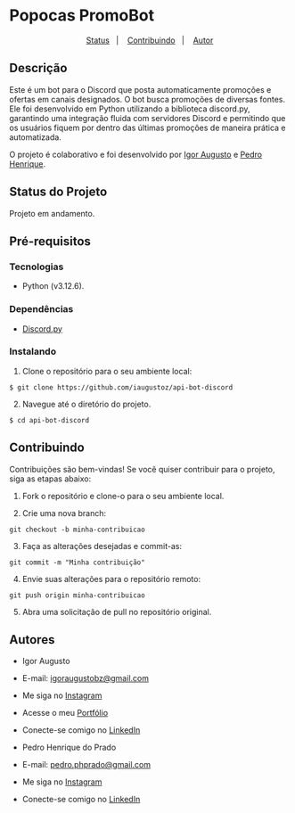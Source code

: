 # Popocas PromoBot

<p align="center">
  <a href="#status-do-projeto">Status</a>&nbsp;&nbsp;&nbsp;|&nbsp;&nbsp;&nbsp;
  <a href="#contribuindo">Contribuindo</a>&nbsp;&nbsp;&nbsp;|&nbsp;&nbsp;&nbsp;
  <a href="#autor">Autor</a>
</p>

## Descrição

Este é um bot para o Discord que posta automaticamente promoções e ofertas em canais designados. O bot busca promoções de diversas fontes. Ele foi desenvolvido em Python utilizando a biblioteca discord.py, garantindo uma integração fluida com servidores Discord e permitindo que os usuários fiquem por dentro das últimas promoções de maneira prática e automatizada.

O projeto é colaborativo e foi desenvolvido por [Igor Augusto](https://iaugusto.vercel.app/) e [Pedro Henrique](https://www.linkedin.com/in/phpprado/).

## Status do Projeto

Projeto em andamento.

## Pré-requisitos

### Tecnologias

- Python (v3.12.6).

### Dependências

- [Discord.py](https://discordpy.readthedocs.io/en/stable/)

### Instalando

1. Clone o repositório para o seu ambiente local:

```
$ git clone https://github.com/iaugustoz/api-bot-discord
```

2. Navegue até o diretório do projeto.

```
$ cd api-bot-discord
```

## Contribuindo

Contribuições são bem-vindas! Se você quiser contribuir para o projeto, siga as etapas abaixo:

1. Fork o repositório e clone-o para o seu ambiente local.

2. Crie uma nova branch:

```
git checkout -b minha-contribuicao
```

3. Faça as alterações desejadas e commit-as:

```
git commit -m "Minha contribuição"
```

4. Envie suas alterações para o repositório remoto:

```
git push origin minha-contribuicao
```

5. Abra uma solicitação de pull no repositório original.

## Autores

- Igor Augusto
- E-mail: igoraugustobz@gmail.com
- Me siga no [Instagram](https://www.instagram.com/iaugusto__/)
- Acesse o meu [Portfólio](https://iaugusto.vercel.app/)
- Conecte-se comigo no [LinkedIn](https://www.linkedin.com/in/igorbrz/)

- Pedro Henrique do Prado
- E-mail: pedro.phprado@gmail.com
- Me siga no [Instagram](https://www.instagram.com/pedrohenrprado/)
- Conecte-se comigo no [LinkedIn](https://www.linkedin.com/in/phpprado/)
